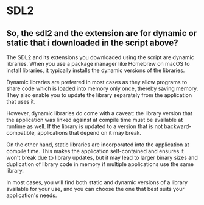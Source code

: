 # SDL2

## So, the sdl2 and the extension are for dynamic or static that i downloaded in the script above?

The SDL2 and its extensions you downloaded using the script are dynamic
libraries. When you use a package manager like Homebrew on macOS to install
libraries, it typically installs the dynamic versions of the libraries.

Dynamic libraries are preferred in most cases as they allow programs to share
code which is loaded into memory only once, thereby saving memory. They also
enable you to update the library separately from the application that uses it.

However, dynamic libraries do come with a caveat: the library version that the
application was linked against at compile time must be available at runtime as
well. If the library is updated to a version that is not backward-compatible,
applications that depend on it may break.

On the other hand, static libraries are incorporated into the application at
compile time. This makes the application self-contained and ensures it won't
break due to library updates, but it may lead to larger binary sizes and
duplication of library code in memory if multiple applications use the same
library.

In most cases, you will find both static and dynamic versions of a library
available for your use, and you can choose the one that best suits your
application's needs.
